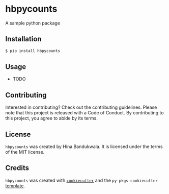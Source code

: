 # hbpycounts

A sample python package

## Installation

```bash
$ pip install hbpycounts
```

## Usage

- TODO

## Contributing

Interested in contributing? Check out the contributing guidelines. Please note that this project is released with a Code of Conduct. By contributing to this project, you agree to abide by its terms.

## License

`hbpycounts` was created by Hina Bandukwala. It is licensed under the terms of the MIT license.

## Credits

`hbpycounts` was created with [`cookiecutter`](https://cookiecutter.readthedocs.io/en/latest/) and the `py-pkgs-cookiecutter` [template](https://github.com/py-pkgs/py-pkgs-cookiecutter).
